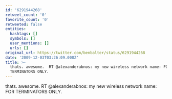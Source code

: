 ```yaml
---
id: '6291944268'
retweet_count: '0'
favorite_count: '0'
retweeted: false
entities:
  hashtags: []
  symbols: []
  user_mentions: []
  urls: []
original_url: https://twitter.com/benbalter/status/6291944268
date: '2009-12-03T03:26:09.000Z'
title: >-
  thats. awesome.  RT @alexanderabnos: my new wireless network name: FOR
  TERMINATORS ONLY.
---
```


thats. awesome.  RT @alexanderabnos: my new wireless network name: FOR TERMINATORS ONLY.